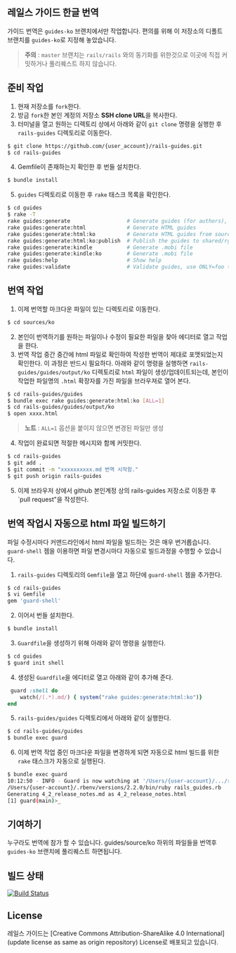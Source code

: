 ## 레일스 가이드 한글 번역

가이드 번역은 `guides-ko` 브랜치에서만 작업합니다. 편의를 위해 이 저장소의 디폴트 브랜치를 `guides-ko`로 지정해 놓았습니다. 

> **주의** : `master` 브랜치는 `rails/rails` 와의 동기화를 위한것으로 이곳에 직접 커밋하거나 풀리퀘스트 하지 않습니다.

## 준비 작업

1. 현재 저장소를 `fork`한다.
2. 방금 `fork`한 본인 계정의 저장소 **SSH clone URL**을 복사한다.
3. 터미널을 열고 원하는 디렉토리 상에서 아래와 같이 `git clone` 명령을 실행한 후 `rails-guides` 디렉토리로 이동한다.

  ```bash
  $ git clone https://github.com/{user_account}/rails-guides.git
  $ cd rails-guides
  ```

4. Gemfile이 존재하는지 확인한 후 번들 설치한다.

  ```bash
  $ bundle install
  ```
  
5.  `guides` 디렉토리로 이동한 후 `rake` 태스크 목록을 확인한다. 

  ```bash
  $ cd guides
  $ rake -T
  rake guides:generate                  # Generate guides (for authors), use ONLY=foo to process just "foo.md"
  rake guides:generate:html             # Generate HTML guides
  rake guides:generate:html:ko          # Generate HTML guides from source/ko (for RORLAB)
  rake guides:generate:html:ko:publish  # Publish the guides to shared/rg (for ROR Lab.)
  rake guides:generate:kindle           # Generate .mobi file
  rake guides:generate:kindle:ko        # Generate .mobi file
  rake guides:help                      # Show help
  rake guides:validate                  # Validate guides, use ONLY=foo to process just "foo.html"
  ```

## 번역 작업

1. 이제 번역할 마크다운 파일이 있는 디렉토리로 이동한다. 

  ```bash
  $ cd sources/ko
  ```

2. 본인이 번역하기를 원하는 파일이나 수정이 필요한 파일을 찾아 에디터로 열고 작업을 한다. 
3. 번역 작업 중간 중간에 html 파일로 확인하여 작성한 번역이 제대로 포맷되었는지 확인한다. 이 과정은 반드시 필요하다. 아래와 같이 명령을 실행하면 `rails-guides/guides/output/ko` 디렉토리로 `html` 파일이 생성/업데이트되는데, 본인이 작업한 파일명의 `.html` 확장자를 가진 파일을 브라우져로 열어 본다. 

  ```bash
  $ cd rails-guides/guides
  $ bundle exec rake guides:generate:html:ko [ALL=1]
  $ cd rails-guides/guides/output/ko
  $ open xxxx.html
  ```


  > **노트** : `ALL=1` 옵션을 붙이지 않으면 변경된 파일만 생성

4. 작업이 완료되면 적절한 메시지와 함께 커밋한다.

  ```bash
  $ cd rails-guides
  $ git add .
  $ git commit -m "xxxxxxxxxx.md 번역 시작함."
  $ git push origin rails-guides
  ```
 
5. 이제 브라우저 상에서 github 본인계정 상의 rails-guides 저장소로 이동한 후 `pull request"을 작성한다. 


## 번역 작업시 자동으로 html 파일 빌드하기

파일 수정시마다 커맨드라인에서 html 파일을 빌드하는 것은 매우 번거롭습니다. `guard-shell` 젬을 이용하면 파일 변경시마다 자동으로 빌드과정을 수행할 수 있습니다. 

1. `rails-guides` 디렉토리의 `Gemfile`을 열고 하단에 `guard-shell` 젬을 추가한다. 
  
  ```bash
  $ cd rails-guides
  $ vi Gemfile
  gem 'guard-shell'
  ```

2. 이어서 번들 설치한다.

  ```bash
  $ bundle install
  ```
  
3. `Guardfile`을 생성하기 위해 아래와 같이 명령을 실행한다. 

  ```bash
  $ cd guides
  $ guard init shell
  ```
 
4.  생성된 `Guardfile`을 에디터로 열고 아래와 같이 추가해 준다. 

  ```ruby
   guard :shell do
      watch(/(.*).md/) { system("rake guides:generate:html:ko")}
  end
  ```
  
5. `rails-guides/guides` 디렉토리에서 아래와 같이 실행한다.

  ```bash
  $ cd rails-guides/guides
  $ bundle exec guard
  ```
  
6. 이제 번역 작업 중인 마크다운 파일을 변경하게 되면 자동으로 html 빌드를 위한 `rake` 태스크가 자동으로 실행된다. 

  ```bash
  $ bundle exec guard
  10:12:50 - INFO - Guard is now watching at '/Users/{user-account}/.../rails-guides/guides'
  /Users/{user-account}/.rbenv/versions/2.2.0/bin/ruby rails_guides.rb
  Generating 4_2_release_notes.md as 4_2_release_notes.html
  [1] guard(main)>_
  ```


## 기여하기

누구라도 번역에 참가 할 수 있습니다. guides/source/ko 하위의 파일들을 번역후 `guides-ko` 브랜치에 풀리퀘스트 하면됩니다.

## 빌드 상태

[![Build Status](https://travis-ci.org/rorlakr/rails-guides.svg?branch=guides-ko)](https://travis-ci.org/rorlakr/rails-guides)

## License

레일스 가이드는 [Creative Commons Attribution-ShareAlike 4.0 International](update license as same as origin repository) License로 배포되고 있습니다.
